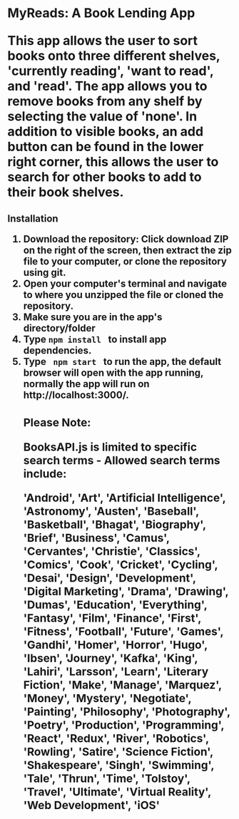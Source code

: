 <h1>MyReads: A Book Lending App
<p>This app allows the user to sort books onto three different shelves, 'currently reading',
'want to read', and 'read'. The app allows you to remove books from any shelf by selecting the
value of 'none'. In addition to visible books, an add button can be found in the lower
right corner, this allows the user to search for other books to add to their book shelves.  </p>
<h2>Installation
<ol>
<li>Download the repository:
    Click download ZIP on the right of the screen, then extract the zip file to your computer, or clone the repository using git.
<li>Open your computer's terminal and navigate to where you unzipped the file or cloned the repository.
<li>Make sure you are in the app's directory/folder
<li>Type <code>npm install </code> to install app dependencies.
<li>Type <code> npm start </code> to run the app, the default browser will open with the app running,
normally the app will run on http://localhost:3000/.

<h3>Please Note:
<p>BooksAPI.js is limited to specific search terms - Allowed search terms include:
<p> 'Android', 'Art', 'Artificial Intelligence', 'Astronomy', 'Austen', 'Baseball', 'Basketball',
'Bhagat', 'Biography', 'Brief', 'Business', 'Camus', 'Cervantes', 'Christie', 'Classics', 'Comics',
'Cook', 'Cricket', 'Cycling', 'Desai', 'Design', 'Development', 'Digital Marketing', 'Drama',
'Drawing', 'Dumas', 'Education', 'Everything', 'Fantasy', 'Film', 'Finance', 'First', 'Fitness',
'Football', 'Future', 'Games', 'Gandhi', 'Homer', 'Horror', 'Hugo', 'Ibsen', 'Journey', 'Kafka',
'King', 'Lahiri', 'Larsson', 'Learn', 'Literary Fiction', 'Make', 'Manage', 'Marquez', 'Money',
'Mystery', 'Negotiate', 'Painting', 'Philosophy', 'Photography', 'Poetry', 'Production',
'Programming', 'React', 'Redux', 'River', 'Robotics', 'Rowling', 'Satire', 'Science Fiction',
'Shakespeare', 'Singh', 'Swimming', 'Tale', 'Thrun', 'Time', 'Tolstoy', 'Travel', 'Ultimate',
'Virtual Reality', 'Web Development', 'iOS'